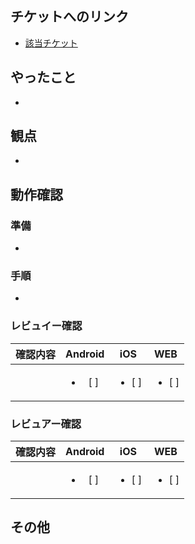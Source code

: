 ## チケットへのリンク
<!-- チケットの番号を追加(PR-チケット番号) -->
- [該当チケット](https://proute.atlassian.net/browse/PR-)

## やったこと
<!-- 作業内容の概要を書く -->
- 

## 観点
<!-- レビュアーに重点的に見てほしい観点を書く -->
- 

## 動作確認
### 準備
<!-- 動作確認のために事前に準備が必要な場合は手順を書く -->
- 

### 手順
<!-- 動作確認の手順を書く -->
- 

### レビュイー確認

|確認内容|Android|iOS|WEB|
|:--:|:--:|:--:|:--:|
|<!-- 確認内容をここに書きます -->| <ul><li>[ ] </ul> | <ul><li>[ ] </ul> | <ul><li>[ ] </ul> |


### レビュアー確認

|確認内容|Android|iOS|WEB|
|:--:|:--:|:--:|:--:|
|<!-- 確認内容をここに書きます -->| <ul><li>[ ] </ul> | <ul><li>[ ] </ul> | <ul><li>[ ] </ul> |

## その他
<!-- 自由フォーマット -->
